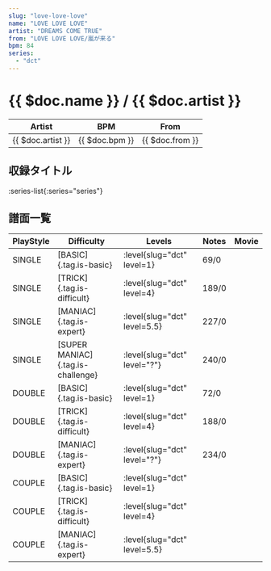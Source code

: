 ```yaml
---
slug: "love-love-love"
name: "LOVE LOVE LOVE"
artist: "DREAMS COME TRUE"
from: "LOVE LOVE LOVE/嵐が来る"
bpm: 84
series:
  - "dct"
---
```


# {{ $doc.name }} / {{ $doc.artist }}

|Artist|BPM|From|
|------|---|----|
|{{ $doc.artist }}|{{ $doc.bpm }}|{{ $doc.from }}|

## 収録タイトル

:series-list{:series="series"}

## 譜面一覧

|PlayStyle|Difficulty|Levels|Notes|Movie|
|---------|----------|------|-----|-----|
|SINGLE|[BASIC]{.tag.is-basic}|<div class="field is-grouped is-grouped-multiline">:level{slug="dct" level=1}</div>|69/0||
|SINGLE|[TRICK]{.tag.is-difficult}|<div class="field is-grouped is-grouped-multiline">:level{slug="dct" level=4}</div>|189/0||
|SINGLE|[MANIAC]{.tag.is-expert}|<div class="field is-grouped is-grouped-multiline">:level{slug="dct" level=5.5}</div>|227/0||
|SINGLE|[SUPER MANIAC]{.tag.is-challenge}|<div class="field is-grouped is-grouped-multiline">:level{slug="dct" level="?"}</div>|240/0||
|DOUBLE|[BASIC]{.tag.is-basic}|<div class="field is-grouped is-grouped-multiline">:level{slug="dct" level=1}</div>|72/0||
|DOUBLE|[TRICK]{.tag.is-difficult}|<div class="field is-grouped is-grouped-multiline">:level{slug="dct" level=4}</div>|188/0||
|DOUBLE|[MANIAC]{.tag.is-expert}|<div class="field is-grouped is-grouped-multiline">:level{slug="dct" level="?"}</div>|234/0||
|COUPLE|[BASIC]{.tag.is-basic}|<div class="field is-grouped is-grouped-multiline">:level{slug="dct" level=1}</div>|||
|COUPLE|[TRICK]{.tag.is-difficult}|<div class="field is-grouped is-grouped-multiline">:level{slug="dct" level=4}</div>|||
|COUPLE|[MANIAC]{.tag.is-expert}|<div class="field is-grouped is-grouped-multiline">:level{slug="dct" level=5.5}</div>|||
